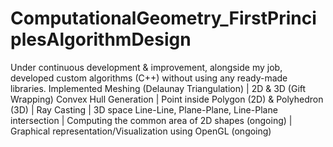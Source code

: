 # ComputationalGeometry_FirstPrinciplesAlgorithmDesign
Under continuous development & improvement, alongside my job, developed custom algorithms (C++) without using any ready-made libraries.
Implemented Meshing (Delaunay Triangulation) | 2D & 3D (Gift Wrapping) Convex Hull Generation | Point inside Polygon (2D) & Polyhedron (3D) | Ray Casting | 3D space Line-Line, Plane-Plane, Line-Plane intersection | Computing the common area of 2D shapes (ongoing) | Graphical representation/Visualization using OpenGL (ongoing)

